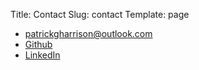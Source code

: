 Title: Contact
Slug: contact
Template: page


- [patrickgharrison@outlook.com](mailto:patrickgharrison@outlook.com)
- [Github](https://github.com/PatHarrison)
- [LinkedIn](https://linkedin.com/in/patrickgharrison)


